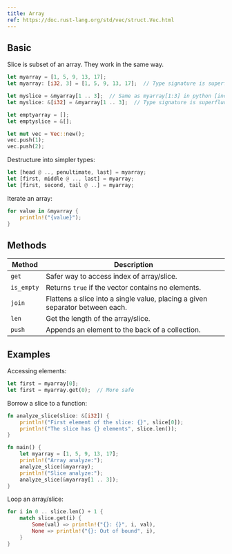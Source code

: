 ```yaml
---
title: Array
ref: https://doc.rust-lang.org/std/vec/struct.Vec.html
---
```


## Basic

Slice is subset of an array.
They work in the same way.

```rust
let myarray = [1, 5, 9, 13, 17];
let myarray: [i32, 3] = [1, 5, 9, 13, 17];  // Type signature is superfluous

let myslice = &myarray[1 .. 3];  // Same as myarray[1:3] in python [inclusive:exclusive]
let myslice: &[i32] = &myarray[1 .. 3];  // Type signature is superfluous

let emptyarray = [];
let emptyslice = &[];

let mut vec = Vec::new();
vec.push(1);
vec.push(2);
```

Destructure into simpler types:

```rust
let [head @ .., penultimate, last] = myarray;
let [first, middle @ .., last] = myarray;
let [first, second, tail @ ..] = myarray;
```

Iterate an array:

```rust
for value in &myarray {
    println!("{value}");
}
```

## Methods

| Method     | Description                                                                   |
| ---------- | ----------------------------------------------------------------------------- |
| `get`      | Safer way to access index of array/slice.                                     |
| `is_empty` | Returns `true` if the vector contains no elements.                            |
| `join`     | Flattens a slice into a single value, placing a given separator between each. |
| `len`      | Get the length of the array/slice.                                            |
| `push`     | Appends an element to the back of a collection.                               |

## Examples

Accessing elements:

```rust
let first = myarray[0];
let first = myarray.get(0);  // More safe
```

Borrow a slice to a function:

```rust
fn analyze_slice(slice: &[i32]) {
    println!("First element of the slice: {}", slice[0]);
    println!("The slice has {} elements", slice.len());
}

fn main() {
    let myarray = [1, 5, 9, 13, 17];
    println!("Array analyze:");
    analyze_slice(&myarray);
    println!("Slice analyze:");
    analyze_slice(&myarray[1 .. 3]);
}
```

Loop an array/slice:

```rust
for i in 0 .. slice.len() + 1 {
    match slice.get(i) {
        Some(val) => println!("{}: {}", i, val),
        None => println!("{}: Out of bound", i),
    }
}
```
